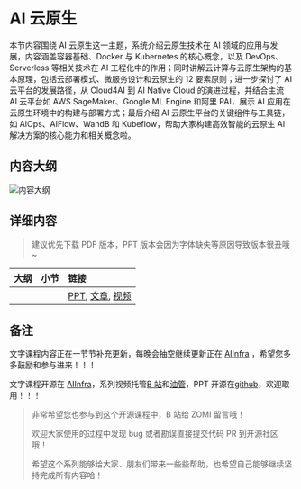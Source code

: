 <!--Copyright © ZOMI 适用于[License](https://github.com/Infrasys-AI/AIInfra)版权许可-->

# AI 云原生

本节内容围绕 AI 云原生这一主题，系统介绍云原生技术在 AI 领域的应用与发展，内容涵盖容器基础、Docker 与 Kubernetes 的核心概念，以及 DevOps、Serverless 等相关技术在 AI 工程化中的作用；同时讲解云计算与云原生架构的基本原理，包括云部署模式、微服务设计和云原生的 12 要素原则；进一步探讨了 AI 云平台的发展路径，从 Cloud4AI 到 AI Native Cloud 的演进过程，并结合主流 AI 云平台如 AWS SageMaker、Google ML Engine 和阿里 PAI，展示 AI 应用在云原生环境中的构建与部署方式；最后介绍 AI 云原生平台的关键组件与工具链，如 AIOps、AIFlow、WandB 和 Kubeflow，帮助大家构建高效智能的云原生 AI 解决方案的核心能力和相关概念啦。

## 内容大纲

![内容大纲](./images/00outline.png)

## 详细内容

> 建议优先下载 PDF 版本，PPT 版本会因为字体缺失等原因导致版本很丑哦~

| 大纲 | 小节 | 链接 |
|:--- |:---- |:-------------------- |
|  |   | [PPT](), [文章](), [视频]() |

## 备注

文字课程内容正在一节节补充更新，每晚会抽空继续更新正在 [AIInfra](https://infrasys-ai.github.io/aiinfra-docs) ，希望您多多鼓励和参与进来！！！

文字课程开源在 [AIInfra](https://infrasys-ai.github.io/aiinfra-docs)，系列视频托管[B 站](https://space.bilibili.com/517221395)和[油管](https://www.youtube.com/@ZOMI666/playlists)，PPT 开源在[github](https://github.com/Infrasys-AI/AIInfra)，欢迎取用！！！

> 非常希望您也参与到这个开源课程中，B 站给 ZOMI 留言哦！
>
> 欢迎大家使用的过程中发现 bug 或者勘误直接提交代码 PR 到开源社区哦！
>
> 希望这个系列能够给大家、朋友们带来一些些帮助，也希望自己能够继续坚持完成所有内容哈！
